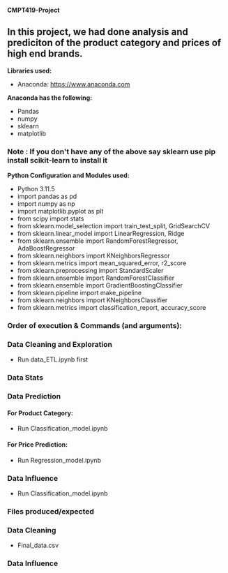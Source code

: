 **CMPT419-Project**

## In this project, we had done analysis and prediciton of the product category and prices of high end brands.

**Libraries used:**
* Anaconda: https://www.anaconda.com

**Anaconda has the following:**
* Pandas
* numpy
* sklearn
* matplotlib

### Note : If you don't have any of the above say sklearn use pip install scikit-learn to install it

**Python Configuration and Modules used:**
* Python 3.11.5
* import pandas as pd
* import numpy as np
* import matplotlib.pyplot as plt
* from scipy import stats
* from sklearn.model_selection import train_test_split, GridSearchCV
* from sklearn.linear_model import LinearRegression, Ridge
* from sklearn.ensemble import RandomForestRegressor, AdaBoostRegressor
* from sklearn.neighbors import KNeighborsRegressor
* from sklearn.metrics import mean_squared_error, r2_score
* from sklearn.preprocessing import StandardScaler
* from sklearn.ensemble import RandomForestClassifier
* from sklearn.ensemble import GradientBoostingClassifier
* from sklearn.pipeline import make_pipeline
* from sklearn.neighbors import KNeighborsClassifier
* from sklearn.metrics import classification_report, accuracy_score

### Order of execution & Commands (and arguments):

### Data Cleaning and Exploration
* Run data_ETL.ipynb first

### Data Stats


### Data Prediction
#### For Product Category: 
* Run Classification_model.ipynb

#### For Price Prediction: 
* Run Regression_model.ipynb

### Data Influence
* Run Classification_model.ipynb
  
### Files produced/expected
### Data Cleaning
* Final_data.csv

### Data Influence


